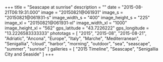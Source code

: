 +++
title = "Seascape at sunrise"
description = ""
date = "2015-08-21T06:19:31.000"
image = "20150821@061931"
image_s = "20150821@061931-s"
image_width_s = "400"
image_height_s = "225"
image_xl = "20150821@061931-xl"
image_width_xl = "1000"
image_height_xl = "562"
gps_latitude = "43.7226222"
gps_longitude = "13.2226583333333"
phototags = [ "2015", "2015-08", "2015-08-21", "Adriatic", "Ancona", "Europe", "Italy", "Marche", "Mediterranean", "Senigallia", "cloud", "harbor", "morning", "outdoor", "sea", "seascape", "summer", "sunrise" ]
galleries = [ "2015 Timeline", "Seascape", "Senigallia City and Seaside" ]
+++

